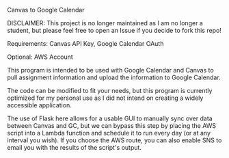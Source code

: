 Canvas to Google Calendar

DISCLAIMER: This project is no longer maintained as I am no longer a student, but please feel free to open an Issue if you decide to fork this repo!

Requirements: Canvas API Key, Google Calendar OAuth

Optional: AWS Account

This program is intended to be used with Google Calendar and Canvas to pull assignment information and upload the information to Google Calendar.

The code can be modified to fit your needs, but this program is currently optimized for my personal use as I did not intend on creating a widely accessible application.

The use of Flask here allows for a usable GUI to manually sync over data between Canvas and GC, but we can bypass this step by placing the AWS script into a Lambda function and schedule it to run every day (or at any interval you wish). If you choose the AWS route, you can also enable SNS to email you with the results of the script's output.
